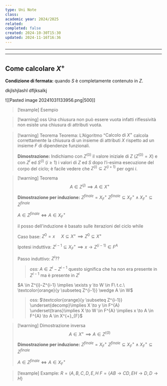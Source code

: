 ```yaml
---
type: Uni Note
class: 
academic year: 2024/2025
related: 
completed: false
created: 2024-10-30T15:30
updated: 2024-11-16T16:36
---
```


---

---
## Come calcolare $X^{+}$

**Condizione di fermata:** quando $S$ è completamente contenuto in $Z$.

dkjlshjlashl
dfljksalkj

![[Pasted image 20241031133956.png|500]]

>[!example] Esempio

>[!warning] oss
>Una chiusura non può essere vuota infatti riflessività non esiste una chiusura di attributi vuota.

>[!warning] Teorema
>Teorema: L’Algoritmo "$\text{Calcolo di }X^+$ calcola correttamente la chiusura di un insieme di attributi $X$ rispetto ad un insieme $F$ di dipendenze funzionali.
>
>**Dimostrazione:**
>Indichiamo con $Z^{(0)}$ il valore iniziale di $Z$ ($Z^{(0)} = X$) e con $Z^{i}$ ed $S^{(i)}$ ($i\geq 1$) i valori di $Z$ ed $S$ dopo l’i-esima esecuzione del corpo del ciclo; è facile vedere che $Z^{(i)}\subseteq Z^{(i+1)}$ per ogni $i$.

>[!warning] Teorema 
>$$
>A \in Z^{(j)} \implies  A \in X^{+}
>$$
>
>**Dimostrazione per induzione:**
>$Z^{finale} = X^{+}_{F}$
>$Z^{finale} \subseteq X^{+}_{F} \wedge X^{+}_{F} \subseteq Z^{finale}$
>
>$A \in Z^{finale} \Leftrightarrow  A \in X^{+}_{F}$
>
>il posso dell'induzione è basato sulle iterazioni del ciclo while
>
>Caso base: $Z^{0}=x\ \ \ \ \ X \subseteq X^{+} \implies Z^{0} \subseteq X^{+}$
>
>Ipotesi induttiva: $Z^{i-1} \subseteq X^{+}_{F} \implies x \to Z^{(i-1)}\in F^{A}$
>
>Passo induttivo: $Z^{i}??$
>>*oss:* $A \in Z^{i}-Z^{i-1}$ questo significa che ha non era presente in $Z^{i-1}$ ma è presente in $Z^{i}$
>
>$A \in Z^{i}-Z^{i-1} \implies \exists y \to W \in F\ t.c.\ \textcolor{orange}{y \subseteq Z^{i-1}} \wedge A \in W$
>
>>oss: $\textcolor{orange}{y \subseteq Z^{i-1}} \underset{decomp}\implies X \to y \in F^{A} \underset{trans}\implies X \to W \in F^{A} \implies x \to A \in F^{A} \to A \in X^{+}_{F}$ 

 
>[!warning] Dimostrazione inversa
>$$
>A \in X^{+} \implies A \in Z^{(G)}
>$$
>
>**Dimostrazione per induzione:**
>$Z^{finale} = X^{+}_{F}$
>$Z^{finale} \subseteq X^{+}_{F} \wedge X^{+}_{F} \subseteq Z^{finale}$
>
>$A \in Z^{finale} \Leftrightarrow  A \in X^{+}_{F}$
>

>[!example] Example:
>$R = (A,B,C,D,E,H$
>$F = \{ AB \to CD, EH \to D, D \to H \}$
>
